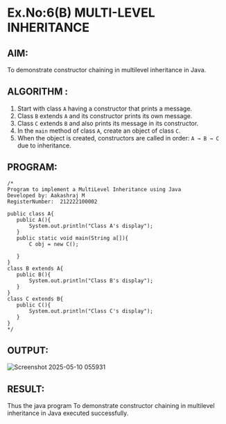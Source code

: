 # Ex.No:6(B) MULTI-LEVEL INHERITANCE

## AIM:
To demonstrate constructor chaining in multilevel inheritance in Java.

## ALGORITHM :

1. Start with class `A` having a constructor that prints a message.
2. Class `B` extends `A` and its constructor prints its own message.
3. Class `C` extends `B` and also prints its message in its constructor.
4. In the `main` method of class `A`, create an object of class `C`.
5. When the object is created, constructors are called in order: `A → B → C` due to inheritance.


## PROGRAM:
 ```
/*
Program to implement a MultiLevel Inheritance using Java
Developed by: Aakashraj M
RegisterNumber:  212222100002

public class A{
    public A(){
        System.out.println("Class A's display");
    }
    public static void main(String a[]){
        C obj = new C();
        
    }
}
class B extends A{
    public B(){
        System.out.println("Class B's display");
    }
}
class C extends B{
    public C(){
        System.out.println("Class C's display");
    }
}
*/
```

## OUTPUT:

![Screenshot 2025-05-10 055931](https://github.com/user-attachments/assets/21b9451a-5a83-4afc-a39b-c5076f22d551)


## RESULT:
Thus the java program To demonstrate constructor chaining in multilevel inheritance in Java executed successfully.





